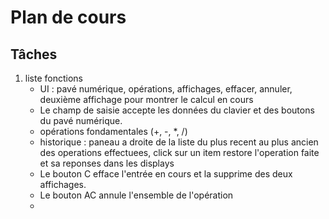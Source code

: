 # Plan de cours
  ## Tâches
  1. liste fonctions
     * UI : pavé numérique, opérations, affichages, effacer, annuler, deuxième affichage pour montrer le calcul en cours
     * Le champ de saisie accepte les données du clavier et des boutons du pavé numérique.
     * opérations fondamentales (+, -, *, /)
     * historique : paneau a droite de la liste du plus recent au plus ancien des operations effectuees, click sur un item restore l'operation faite et sa reponses dans les displays
     * Le bouton C efface l'entrée en cours et la supprime des deux affichages.
     * Le bouton AC annule l'ensemble de l'opération
     *